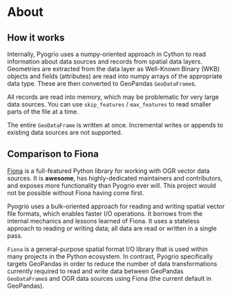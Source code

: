 # About

## How it works

Internally, Pyogrio uses a numpy-oriented approach in Cython to read
information about data sources and records from spatial data layers. Geometries
are extracted from the data layer as Well-Known Binary (WKB) objects and fields
(attributes) are read into numpy arrays of the appropriate data type. These are
then converted to GeoPandas `GeoDataFrame`s.

All records are read into memory, which may be problematic for very large data
sources. You can use `skip_features` / `max_features` to read smaller parts of
the file at a time.

The entire `GeoDataFrame` is written at once. Incremental writes or appends to
existing data sources are not supported.

## Comparison to Fiona

[Fiona](https://github.com/Toblerity/Fiona) is a full-featured Python library
for working with OGR vector data sources. It is **awesome**, has highly-dedicated
maintainers and contributors, and exposes more functionality than Pyogrio ever will.
This project would not be possible without Fiona having come first.

Pyogrio uses a bulk-oriented approach for reading and writing
spatial vector file formats, which enables faster I/O operations. It borrows
from the internal mechanics and lessons learned of Fiona. It uses a stateless
approach to reading or writing data; all data are read or written in a single
pass.

`Fiona` is a general-purpose spatial format I/O library that is used within many
projects in the Python ecosystem. In contrast, Pyogrio specifically targets
GeoPandas in order to reduce the number of data transformations currently
required to read and write data between GeoPandas `GeoDataFrame`s and OGR data
sources using Fiona (the current default in GeoPandas).
